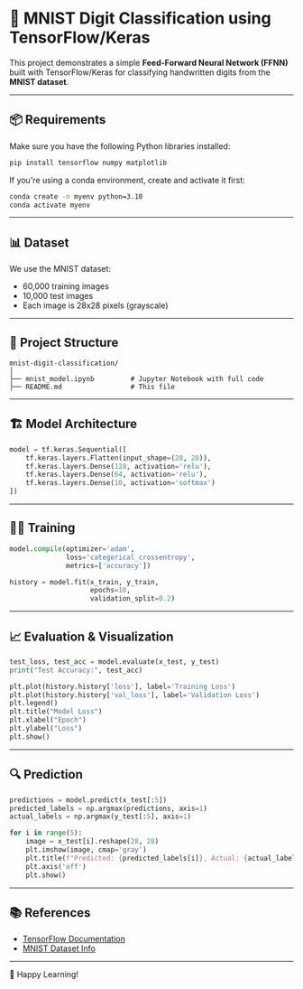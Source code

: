 
# 🧠 MNIST Digit Classification using TensorFlow/Keras

This project demonstrates a simple **Feed-Forward Neural Network (FFNN)** built with TensorFlow/Keras for classifying handwritten digits from the **MNIST dataset**.

---

## 📦 Requirements

Make sure you have the following Python libraries installed:

```bash
pip install tensorflow numpy matplotlib
```

If you're using a conda environment, create and activate it first:

```bash
conda create -n myenv python=3.10
conda activate myenv
```

---

## 📊 Dataset

We use the MNIST dataset:
- 60,000 training images
- 10,000 test images
- Each image is 28x28 pixels (grayscale)

---

## 📁 Project Structure

```
mnist-digit-classification/
│
├── mnist_model.ipynb         # Jupyter Notebook with full code
├── README.md                 # This file
```

---

## 🏗️ Model Architecture

```python
model = tf.keras.Sequential([
    tf.keras.layers.Flatten(input_shape=(28, 28)),
    tf.keras.layers.Dense(128, activation='relu'),
    tf.keras.layers.Dense(64, activation='relu'),
    tf.keras.layers.Dense(10, activation='softmax')
])
```

---

## 🏋️‍♂️ Training

```python
model.compile(optimizer='adam',
              loss='categorical_crossentropy',
              metrics=['accuracy'])

history = model.fit(x_train, y_train,
                    epochs=10,
                    validation_split=0.2)
```

---

## 📈 Evaluation & Visualization

```python
test_loss, test_acc = model.evaluate(x_test, y_test)
print("Test Accuracy:", test_acc)
```

```python
plt.plot(history.history['loss'], label='Training Loss')
plt.plot(history.history['val_loss'], label='Validation Loss')
plt.legend()
plt.title("Model Loss")
plt.xlabel("Epoch")
plt.ylabel("Loss")
plt.show()
```

---

## 🔍 Prediction

```python
predictions = model.predict(x_test[:5])
predicted_labels = np.argmax(predictions, axis=1)
actual_labels = np.argmax(y_test[:5], axis=1)

for i in range(5):
    image = x_test[i].reshape(28, 28)
    plt.imshow(image, cmap='gray')
    plt.title(f"Predicted: {predicted_labels[i]}, Actual: {actual_labels[i]}")
    plt.axis('off')
    plt.show()
```

---

## 📚 References

- [TensorFlow Documentation](https://www.tensorflow.org/)
- [MNIST Dataset Info](http://yann.lecun.com/exdb/mnist/)

---

🎉 Happy Learning!
